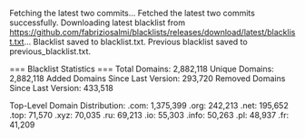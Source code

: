 Fetching the latest two commits...
Fetched the latest two commits successfully.
Downloading latest blacklist from https://github.com/fabriziosalmi/blacklists/releases/download/latest/blacklist.txt...
Blacklist saved to blacklist.txt.
Previous blacklist saved to previous_blacklist.txt.

=== Blacklist Statistics ===
Total Domains: 2,882,118
Unique Domains: 2,882,118
Added Domains Since Last Version: 293,720
Removed Domains Since Last Version: 433,518

Top-Level Domain Distribution:
  .com: 1,375,399
  .org: 242,213
  .net: 195,652
  .top: 71,570
  .xyz: 70,035
  .ru: 69,213
  .io: 55,303
  .info: 50,263
  .pl: 48,937
  .fr: 41,209
